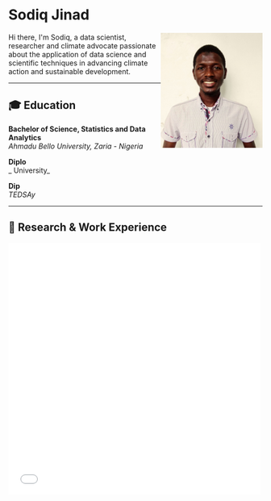 # Sodiq Jinad

<img src="/img/headshot.jpg" alt="Sodiq Jinad" width="40%" align="right" />

Hi there, I'm Sodiq, a data scientist, researcher and climate advocate passionate about the application of data science and scientific techniques in advancing climate action and sustainable development.

---

## 🎓 Education

**Bachelor of Science, Statistics and Data Analytics**  
_Ahmadu Bello University, Zaria - Nigeria_  

**Diplo**  
_ University_  

**Dip**  
_TEDSAy_  

---

## 💼 Research & Work Experience







<embed type="text/html" src="dac.html" width="500" height="500">

